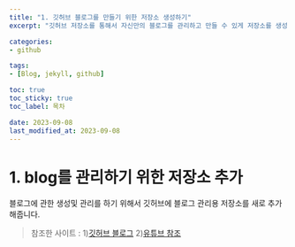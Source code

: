 ```yaml
---
title: "1. 깃허브 블로그를 만들기 위한 저장소 생성하기"
excerpt: "깃허브 저장소를 통해서 자신만의 블로그를 관리하고 만들 수 있게 저장소를 생성해줍니다."

categories:
- github

tags:
- [Blog, jekyll, github]

toc: true
toc_sticky: true
toc_label: 목차

date: 2023-09-08
last_modified_at: 2023-09-08
---
```


<head>
   
</head>

# 1. blog를 관리하기 위한 저장소 추가
블로그에 관한 생성및 관리를 하기 위해서 깃허브에 블로그 관리용 저장소를 새로 추가해줍니다.


> 참조한 사이트 : 1)[깃허브 블로그](https://ansohxxn.github.io/blog/markdown/) 2)[유튜브 참조](https://www.youtube.com/@teddynote)